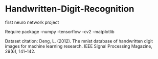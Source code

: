 # Handwritten-Digit-Recognition
first neuro network project

Require package
-numpy
-tensorflow
-cv2
-matplotlib

Dataset citation:
Deng, L. (2012). The mnist database of handwritten digit images for machine learning research. IEEE Signal Processing Magazine, 29(6), 141–142.